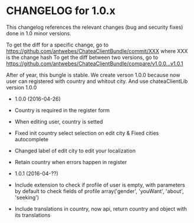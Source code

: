 CHANGELOG for 1.0.x
===================

This changelog references the relevant changes (bug and security fixes) done
in 1.0 minor versions.

To get the diff for a specific change, go to https://github.com/antwebes/ChateaClientBundle/commit/XXX where XXX is the change hash
To get the diff between two versions, go to https://github.com/antwebes/ChateaClientBundle/compare/v1.0.0...v1.0.1

After of year, this bungle is stable.
We create verson 1.0.0 because now user can registered with country and whitout city.
And use chateaClientLib version 1.0.0

* 1.0.0 (2016-04-26)

 * Country is required in the register form
 * When editing user, country is setted
 * Fixed init country select selection on edit city & Fixed cities autocomplete
 * Changed label of edit city to edit your localization
 * Retain country when errors happen in register
 
* 1.0.1 (2016-04-??)
 * Include extension to check if profile of user is empty, with parameters by default to check fields of profile array('gender', 'youWant', 'about', 'seeking')
 * Include translations in country, now api, return country and object with its translations